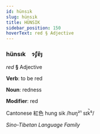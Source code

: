 ```yaml
---
id: hünsık
slug: hünsık
title: HÜNSIK
sidebar_position: 150
hoverText: red § Adjective
---
```


### hünsık&emsp;<span kind="abugida">ɂ̃ʄɐ̑ȷ</span>

*red* **§** Adjective

**Verb**: to be red

**Noun**: redness

**Modifier**: red

Cantonese 紅色 hung sik /hʊŋ²¹ sɪk̚⁵/

*Sino-Tibetan Language Family*